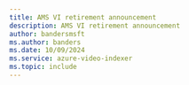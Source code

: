```yaml
---
title: AMS VI retirement announcement
description: AMS VI retirement announcement
author: bandersmsft
ms.author: banders
ms.date: 10/09/2024
ms.service: azure-video-indexer
ms.topic: include
---
```


<!--
> [!IMPORTANT]
> The deadline for migrating Azure Video Indexer content due to the Azure Media Services retirement has passed. See the [retirement guide](../retirement/azure-video-indexer-ams-retirement-guide.md) for more information.
-->